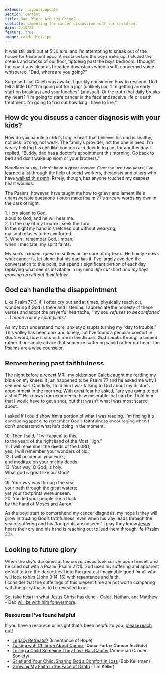 ```yaml
---
extends: _layouts.update
section: content
title: Dad, Where Are You Going?
subtitle: Lamenting the cancer discussion with our children.
date: 9/15/23
feature: true
image: caleb-dfci.jpg
---
```


It was still dark out at 5:30 a.m. and I'm attempting to sneak out of the house for treatment appointments before the boys wake up. I eluded the creaks and cracks of our floor, tiptoeing past the boys bedroom. I thought the coast was clear as I headed downstairs when a soft, concerned voice whispered, "Dad, where are you going?”

Surprised that Caleb was awake, I quickly considered how to respond. Do I tell a little fib? “I’m going out for a jog” (unlikely) or, “I’m getting an early start on breakfast and your lunches” (unusual). Or the truth that daily breaks my heart? “I’m going to stare cancer in the face and receive life or death treatment. I’m going to find out how long I have to live.”

<h2>How do you discuss a cancer diagnosis with your kids?</h2>

How do you handle a child’s fragile heart that believes his dad is healthy, not sick. Strong, not weak. The family's provider, not the one in need. I’m weary holding his childlike concern and decide to punt for another day. I replied, “Buddy, dad has a doctor's appointment this morning. Go back to bed and don’t wake up mom or your brothers.”

Needless to say, I don't have a great answer. Over the last two years, I’ve <a href="https://www.dana-farber.org/for-patients-and-families/care-and-treatment/support-services-and-amenities/family-connections/for-the-patient/talking-with-children-about-cancer/">learned a lot</a> through the help of social workers, therapists and <a class="text-yellow-500" href="https://www.christianitytoday.com/ct/podcasts/adopting-hope/adoption-podcast-brian-amy-shaw.html/" class="text-yellow-500">others</a> who have <a href="https://www.theringer.com/2022/3/3/22956353/fatherhood-cancer-jonathan-tjarks" class="text-yellow-500">walked this path</a>. Rarely, though, has anyone touched my deepest heart wounds.

The Psalms, however, have taught me how to grieve and lament life's unanswerable questions. I often make Psalm 77’s sincere words my own in the dark of night.

<x-blockquote class="font-mono" cite="https://www.esv.org/Psalm+77:1-3/" caption="Psalm 77:1-3">
    <div>
        <div><span class="text-sm font-semibold">1.</span> I cry aloud to God,</div>
        <div class="ml-6">aloud to God, and he will hear me.</div>
        <div><span class="text-sm font-semibold">2.</span> In the day of my trouble I seek the Lord;
        <div class="ml-6">In the night my hand is stretched out without wearying;</div>
        <div class="ml-6">my soul refuses to be comforted.</div>
        <div><span class="text-sm font-semibold">3.</span> When I remember God, I moan;</div>
        <div class="ml-6">when I meditate, my spirit faints.</div>
    </div>
</x-blockquote>

My son’s innocent question strikes at the core of my fears. He hardly knows what cancer is, let alone that his dad has it. I've largely avoided the conversation to this point, but spend a significant portion of each day replaying what seems inevitable in my mind: <i>life cut short and my boys growing up without their father.</i>

<h2>God can handle the disappointment</h2>

Like Psalm 77:3-4, I often cry out and at times, physically reach out, wondering if God is there and listening. I appreciate the honesty of these verses and adopt the prayerful heartache, “my  soul <i>refuses to be comforted</i> … I <i>moan</i> and my <i>spirit faints</i>.”

As my boys understand more, anxiety disrupts turning my “day to trouble.” This valley has been dark and lonely, but I've found a peculiar comfort in God’s word, how it sits with me in the dispair. God speaks through a lament rather than simple advice that someone suffering would rather not hear. The Psalms are a wise counselor.

<h2>Remembering past faithfulness</h2>
The night before a recent MRI, my oldest son Caleb caught me reading my bible on my knees. It just happened to be Psalm 77 and he asked me why I seemed sad. Candidly, I told him I was talking to God about my doctor’s appointment in the morning. With great fear he asked, “are you going to get a shot?” He knows from experience how miserable that can be. I told him that I would have to get a shot, but that wasn’t what I was most scared about.

I asked if I could show him a portion of what I was reading. I'm finding it's concluding appeal to remember God's faithfulness encouraging when I don’t understand what he's doing in the moment.

<x-blockquote class="font-mono" cite="https://www.esv.org/Psalm+77:10-20/" caption="Psalm 77:10-20">
    <div>
        <div><span class="text-sm font-semibold">10.</span> Then I said, “I will appeal to this,</div>
            <div class="ml-6">to the years of the right hand of the Most High.”</div>
        <div><span class="text-sm font-semibold">11.</span>  I will remember the deeds of the LORD;</div>
            <div class="ml-6">yes, I will remember your wonders of old.</div>
        <div><span class="text-sm font-semibold">12.</span>  I will ponder all your work,</div>
            <div class="ml-6">and meditate on your mighty deeds.</div>
        <div><span class="text-sm font-semibold">13.</span>  Your way, O God, is holy.</div>
            <div class="ml-6">What god is great like our God?</div>
       <div> …</div>
        <div><span class="text-sm font-semibold">19.</span>  Your way was through the sea,</div>
            <div class="ml-6">your path through the great waters;</div>
            <div class="ml-6">yet your footprints were unseen.</div>
        <div><span class="text-sm font-semibold">20.</span>  You led your people like a flock</div>
            <div class="ml-6">by the hand of Moses and Aaron.</div>
    </div>
</x-blockquote>

As the boys start to comprehend my cancer diagnosis, my hope is they will grow in trusting God’s faithfulness,  even when his way leads through the sea of suffering and his “footprints are unseen.” I pray they know <a href="https://youtu.be/Lq1kJLN-izE?si=3tnTPOA8oHSFbQ2M" class="text-yellow-500">Jesus</a> hears their cry and his hand is reaching out to lead them through life (Psalm 23).

<h2>Looking to future glory</h2>
When the sky's darkened at the cross, Jesus took our sin upon himself and he cried out with a Psalm (Psalm 22:1). God used his suffering and apparent defeat to turn the darkest evil into the greatest imaginable good for all who will look to him (John 3:14-16) with repentance and faith.

<x-blockquote class="font-mono" cite="https://www.esv.org/Psalm+Romans+8:18/" caption="Romans 8:18">
    <div>I consider that the sufferings of this present time are not worth comparing with the glory that is to be revealed to us.</div>
</x-blockquote>

So, take heart in what Jesus Christ has done - Caleb, Nathan, and Matthew - Dad <a href="https://youtu.be/roQovDZeAWE?si=nm3R3enF1LbpIDaZ" class="text-yellow-500">will be with him forevermore</a>.

<h3>Resources I've found helpful</h3>
<p class="text-base">If you have a resource or insight that's been helpful to you, <a class="font-semibold text-yellow-500" href="/#contact">please reach out!</a></p>

<ul class="list-disc text-base">
    <li><a class="text-yellow-500" href="https://inheritanceofhope.org/">Legacy Retreats®</a> (Inheritance of Hope)</li>
    <li><a class="text-yellow-500" href="https://www.dana-farber.org/for-patients-and-families/care-and-treatment/support-services-and-amenities/family-connections/for-the-patient/talking-with-children-about-cancer/">Talking with Children About Cancer</a> (Dana-Farber Cancer Institute)</li>
    <li><a class="text-yellow-500" href="https://www.cancer.org/cancer/caregivers/helping-children-when-a-family-member-has-cancer/dealing-with-treatment/talking-to-kids.html">Telling a Child Someone They Love Has Cancer</a> (American Cancer Society)</li>
    <li><a class="text-yellow-500" href="https://www.wtsbooks.com/products/grief-and-your-child-sharing-gods-comfort-in-loss-9781645071785?variant=40737215578312">Grief and Your Child: Sharing God's Comfort in Loss</a> (Bob Kellemen)</li>
    <li><a class="text-yellow-500" href="https://www.theatlantic.com/ideas/archive/2021/03/tim-keller-growing-my-faith-face-death/618219/">Growing My Faith in the Face of Death</a> (Tim Keller)</li>
</ul>
